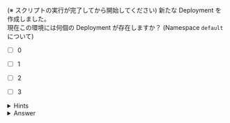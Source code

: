 (※ スクリプトの実行が完了してから開始してください)
新たな Deployment を作成しました。  
現在この環境には何個の Deployment が存在しますか？ (Namespace `default` について)

- [ ] 0
- [ ] 1
- [ ] 2
- [ ] 3


<details>
  <summary>Hints</summary>

`kubectl get deployments` コマンドを使用します。  
短縮名を使用して `kubectl get deploy` と書くこともできます。

</details>

<details>
  <summary>Answer</summary>

1

</details>